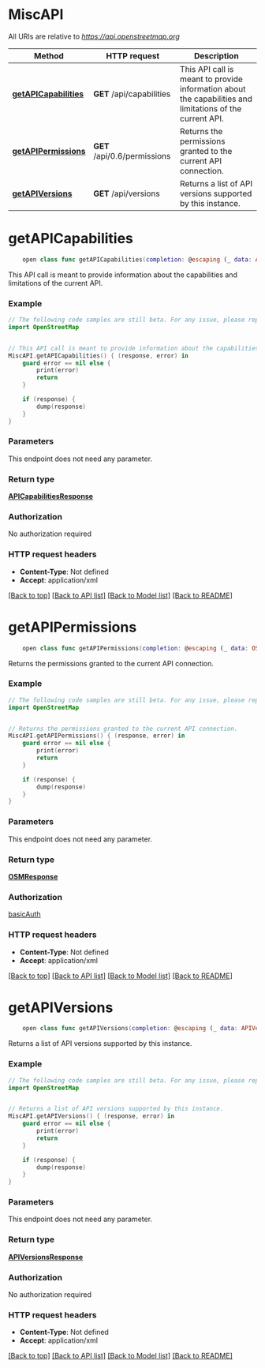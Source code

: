 # MiscAPI

All URIs are relative to *https://api.openstreetmap.org*

Method | HTTP request | Description
------------- | ------------- | -------------
[**getAPICapabilities**](MiscAPI.md#getapicapabilities) | **GET** /api/capabilities | This API call is meant to provide information about the capabilities and limitations of the current API.
[**getAPIPermissions**](MiscAPI.md#getapipermissions) | **GET** /api/0.6/permissions | Returns the permissions granted to the current API connection.
[**getAPIVersions**](MiscAPI.md#getapiversions) | **GET** /api/versions | Returns a list of API versions supported by this instance.


# **getAPICapabilities**
```swift
    open class func getAPICapabilities(completion: @escaping (_ data: APICapabilitiesResponse?, _ error: Error?) -> Void)
```

This API call is meant to provide information about the capabilities and limitations of the current API.

### Example 
```swift
// The following code samples are still beta. For any issue, please report via http://github.com/OpenAPITools/openapi-generator/issues/new
import OpenStreetMap


// This API call is meant to provide information about the capabilities and limitations of the current API.
MiscAPI.getAPICapabilities() { (response, error) in
    guard error == nil else {
        print(error)
        return
    }

    if (response) {
        dump(response)
    }
}
```

### Parameters
This endpoint does not need any parameter.

### Return type

[**APICapabilitiesResponse**](APICapabilitiesResponse.md)

### Authorization

No authorization required

### HTTP request headers

 - **Content-Type**: Not defined
 - **Accept**: application/xml

[[Back to top]](#) [[Back to API list]](../README.md#documentation-for-api-endpoints) [[Back to Model list]](../README.md#documentation-for-models) [[Back to README]](../README.md)

# **getAPIPermissions**
```swift
    open class func getAPIPermissions(completion: @escaping (_ data: OSMResponse?, _ error: Error?) -> Void)
```

Returns the permissions granted to the current API connection.

### Example 
```swift
// The following code samples are still beta. For any issue, please report via http://github.com/OpenAPITools/openapi-generator/issues/new
import OpenStreetMap


// Returns the permissions granted to the current API connection.
MiscAPI.getAPIPermissions() { (response, error) in
    guard error == nil else {
        print(error)
        return
    }

    if (response) {
        dump(response)
    }
}
```

### Parameters
This endpoint does not need any parameter.

### Return type

[**OSMResponse**](OSMResponse.md)

### Authorization

[basicAuth](../README.md#basicAuth)

### HTTP request headers

 - **Content-Type**: Not defined
 - **Accept**: application/xml

[[Back to top]](#) [[Back to API list]](../README.md#documentation-for-api-endpoints) [[Back to Model list]](../README.md#documentation-for-models) [[Back to README]](../README.md)

# **getAPIVersions**
```swift
    open class func getAPIVersions(completion: @escaping (_ data: APIVersionsResponse?, _ error: Error?) -> Void)
```

Returns a list of API versions supported by this instance.

### Example 
```swift
// The following code samples are still beta. For any issue, please report via http://github.com/OpenAPITools/openapi-generator/issues/new
import OpenStreetMap


// Returns a list of API versions supported by this instance.
MiscAPI.getAPIVersions() { (response, error) in
    guard error == nil else {
        print(error)
        return
    }

    if (response) {
        dump(response)
    }
}
```

### Parameters
This endpoint does not need any parameter.

### Return type

[**APIVersionsResponse**](APIVersionsResponse.md)

### Authorization

No authorization required

### HTTP request headers

 - **Content-Type**: Not defined
 - **Accept**: application/xml

[[Back to top]](#) [[Back to API list]](../README.md#documentation-for-api-endpoints) [[Back to Model list]](../README.md#documentation-for-models) [[Back to README]](../README.md)

